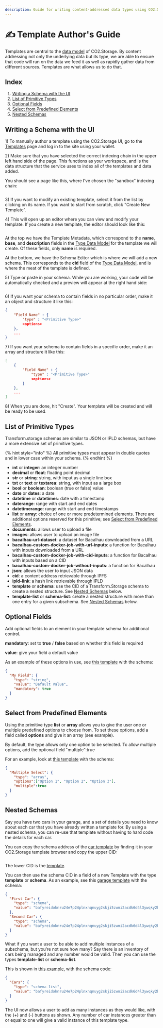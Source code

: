 ```yaml
---
description: Guide for writing content-addressed data types using CO2.Storage
---
```


# ✍ Template Author's Guide

Templates are central to the [data model](https://filecoin-green.gitbook.io/filecoin-green-documentation/co2.storage-docs/data-model) of CO2.Storage. By content addressing not only the underlying data but its type, we are able to ensure that code will run on the data we feed it as well as rapidly gather data from different sources. Templates are what allows us to do that.

## Index

1. [Writing a Schema with the UI](template-authors-guide.md#writing-a-schema-with-the-ui)
2. [List of Primitive Types](template-authors-guide.md#list-of-primitive-types)
3. [Optional Fields](template-authors-guide.md#optional-fields)
4. [Select from Predefined Elements](template-authors-guide.md#select-from-predefined-elements)
5. [Nested Schemas](template-authors-guide.md#nested-schemas)

## Writing a Schema with the UI

1\) To manually author a template using the CO2.Storage UI, go to the [Templates](https://www.co2.storage/templates) page and log in to the site using your wallet.

2\) Make sure that you have selected the correct indexing chain in the upper left hand side of the page. This functions as your workspace, and is the data structure that the service uses to index all of the templates and data added.

You should see a page like this, where I've chosen the "sandbox" indexing chain:

<figure><img src="../.gitbook/assets/Screenshot 2023-06-07 at 4.56.36 PM.png" alt=""><figcaption></figcaption></figure>

3\) If you want to modify an existing template, select it from the list by clicking on its name. If you want to start from scratch, click "Create New Template".&#x20;

4\) This will open up an editor where you can view and modify your template. If you create a new template, the editor should look like this:

<figure><img src="../.gitbook/assets/Screenshot 2023-06-07 at 2.58.21 PM (1).png" alt=""><figcaption></figcaption></figure>

At the top we have the Template Metadata, which correspond to the **name**, **base**, and **description** fields in the [Type Data Model](https://filecoin-green.gitbook.io/filecoin-green-documentation/co2.storage-docs/data-model) for the template we will create. Of these fields, only **name** is required.

At the bottom, we have the Schema Editor which is where we will add a new schema. This corresponds to the **cid** field of the [Type Data Model](https://filecoin-green.gitbook.io/filecoin-green-documentation/co2.storage-docs/data-model), and is where the meat of the template is defined.

5\) Type or paste in your schema. While you are working, your code will be automatically checked and a preview will appear at the right hand side:

<figure><img src="../.gitbook/assets/Screenshot 2023-06-07 at 3.09.54 PM.png" alt=""><figcaption></figcaption></figure>

6\) If you want your schema to contain fields in no particular order, make it an object and structure it like this:

```json
{
    "Field Name" : {
        "type" : "<Primitive Type>"
        <options>
    },
    ...
}
```

7\) If you want your schema to contain fields in a specific order, make it an array and structure it like this:

```json
[
    {
        "Field Name" : {
            "type" : "<Primitive Type>"
            <options>
        }
    },
    ...
]
```

8\) When you are done, hit "Create". Your template will be created and will be ready to be used.

## List of Primitive Types

Transform.storage schemas are similar to JSON or IPLD schemas, but have a more extensive set of primitive types.&#x20;

{% hint style="info" %}
All primitive types must appear in double quotes and in lower case within your schema.
{% endhint %}

* **int** or **integer**: an integer number
* **decimal** or **float**: floating point decimal
* **str** or **string**: string, with input as a single line box
* **txt** or **text** or **textarea**: string, with input as a large box
* **bool** or **boolean**: boolean (true or false) value
* **date** or **dates**: a date
* **datetime** or **datetimes**: date with a timestamp
* **daterange**: range with start and end dates
* **datetimerange**: range with start and end timestamps
* **list** or **array**: choice of one or more predetermined elements. There are additional options reserved for this primitive; see [Select from Predefined Elements](template-authors-guide.md#select-from-predefined-elements).
* **documents**: allows user to upload a file
* **images**: allows user to upload an image file
* **bacalhau-url-dataset**: a dataset for Bacalhau downloaded from a URL
* **bacalhau-custom-docker-job-with-url-inputs**: a function for Bacalhau with inputs downloaded from a URL
* **bacalhau-custom-docker-job-with-cid-inputs**: a function for Bacalhau with inputs based on a CID
* **bacalhau-custom-docker-job-without-inputs**: a function for Bacalhau&#x20;
* **json**: allows the user to input JSON data
* **cid**: a content address retrievable through IPFS
* **ipld-link**: a hash link retrievable through IPLD
* **template** or **schema**: use the CID of a Transform.Storage schema to create a nested structure. See [Nested Schemas](template-authors-guide.md#nested-schemas) below.
* **template-list** or **schema-list**: create a nested structure with more than one entry for a given subschema. See [Nested Schemas](template-authors-guide.md#nested-schemas) below.

## Optional Fields

Add optional fields to an element in your template schema for additional control.

**mandatory**: set to **true** / **false** based on whether this field is required

**value**: give your field a default value

As an example of these options in use, see [this template](https://www.co2.storage/templates/bafyreihgvw3qb57gw3pm4y6avrhiydft7eq22bhuet2f5kpcv52ab6afeu) with the schema:

```json
{
  "My Field": {
    "type": "string",
    "value": "Default Value",
    "mandatory": true
  }
}
```

## Select from Predefined Elements

Using the primitive type **list** or **array** allows you to give the user one or multiple predefined options to choose from. To set these options, add a field called **options** and give it an array (see example).

By default, the type allows only one option to be selected. To allow multiple options, add the optional field "multiple":true

For an example, look at [this template](https://www.co2.storage/templates/bafyreifr34d5qqj4n4g5qaiomn5avuhdct62dwioqzn2w6goltusjxrkwq) with the schema:

```json
{
  "Multiple Select": {
    "type": "array",
    "options":["Option 1", "Option 2", "Option 3"],
    "multiple":true
  }
}
```

## Nested Schemas

Say you have two cars in your garage, and a set of details you need to know about each car that you have already written a template for. By using a nested schema, you can re-use that template without having to hard code the details for each car.

You can copy the schema address of the [car template](https://www.co2.storage/templates/bafyreibvwvz4d66njv7n435i3sfnxu3mg2ipsxiit7wk6puwcw7h5zkfuu) by finding it in your CO2.Storage template browser and copy the upper CID:

<figure><img src="../.gitbook/assets/Screenshot 2023-06-07 at 4.40.11 PM.png" alt=""><figcaption></figcaption></figure>

The lower CID is the [template](data-model.md).

You can then use the schema CID in a field of a new Template with the type **template** or **schema**. As an example, see this [garage template](https://www.co2.storage/templates/bafyreibdimefxwqr6455fopzm75jdictupe3oxptofpiaeiypzg5trqvmq) with the schema:

```json
{
  "First Car": {
    "type": "schema",
    "value": "bafyreidoknru24e7p24plnxnqnuyg2skji5zwni2acdk6d4l3ywqky2bka"
  },
  "Second Car": {
    "type": "schema",
    "value": "bafyreidoknru24e7p24plnxnqnuyg2skji5zwni2acdk6d4l3ywqky2bka"
  }
}
```

What if you want a user to be able to add multiple instances of a subschema, but you're not sure how many? Say there is an inventory of cars being managed and any number would be valid. Then you can use the types **template-list** or **schema-list**.&#x20;

This is shown in [this example](https://www.co2.storage/templates/bafyreig7mygcj553guquno5ghkd5iougswot3nv7huwn6r6vzt5sknvvse), with the schema code:

```json
{
  "Cars": {
    "type": "schema-list",
    "value": "bafyreidoknru24e7p24plnxnqnuyg2skji5zwni2acdk6d4l3ywqky2bka"
  }
}
```

The UI now allows a user to add as many instances as they would like, with the (+) and (-) buttons as shown. Any number of car instances greater than or equal to one will give a valid instance of this template type.

<figure><img src="../.gitbook/assets/Screenshot 2023-06-07 at 4.50.45 PM.png" alt=""><figcaption></figcaption></figure>
